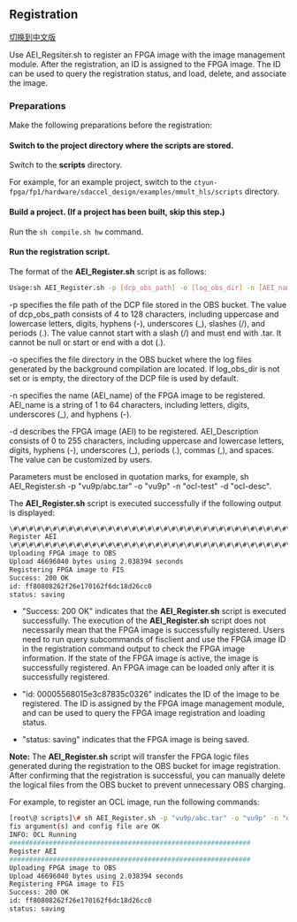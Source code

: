 Registration
----

[切换到中文版](./Register_an_FPGA_image_for_an_OpenCL_project_cn.md)

Use AEI_Regsiter.sh to register an FPGA image with the image management module. After the registration, an ID is assigned to the FPGA image. The ID can be used to query the registration status, and load, delete, and associate the image.

### Preparations

Make the following preparations before the registration:

#### Switch to the project directory where the scripts are stored.


Switch to the **scripts** directory.

For example, for an example project, switch to the `ctyun-fpga/fp1/hardware/sdaccel_design/examples/mmult_hls/scripts` directory.

#### Build a project. (If a project has been built, skip this step.)

Run the `sh compile.sh hw` command.

#### Run the registration script.

The format of the **AEI_Register.sh** script is as follows:
```bash
Usage:sh AEI_Register.sh -p [dcp_obs_path] -o [log_obs_dir] -n [AEI_name] -d [AEI_Description]
```

-p specifies the file path of the DCP file stored in the OBS bucket. The value of dcp_obs_path consists of 4 to 128 characters, including uppercase and lowercase letters, digits, hyphens (-), underscores (_), slashes (/), and periods (.). The value cannot start with a slash (/) and must end with .tar. It cannot be null or start or end with a dot (.).

-o specifies the file directory in the OBS bucket where the log files generated by the background compilation are located. If log_obs_dir is not set or is empty, the directory of the DCP file is used by default.

-n specifies the name (AEI_name) of the FPGA image to be registered. AEI_name is a string of 1 to 64 characters, including letters, digits, underscores (_), and hyphens (-).

-d describes the FPGA image (AEI) to be registered. AEI_Description consists of 0 to 255 characters, including uppercase and lowercase letters, digits, hyphens (-), underscores (_), periods (.), commas (,), and spaces. The value can be customized by users.

Parameters must be enclosed in quotation marks, for example, sh AEI_Register.sh -p "vu9p/abc.tar" -o "vu9p" -n "ocl-test" -d "ocl-desc".

The **AEI_Register.sh** script is executed successfully if the following output is displayed:
```bash
\#\#\#\#\#\#\#\#\#\#\#\#\#\#\#\#\#\#\#\#\#\#\#\#\#\#\#\#\#\#\#\#\#\#\#\#\#\#\#\#\#\#\#\#\#\#\#\#\#\#\#\#\#\#\#\#\#\#\#\#\#  
Register AEI  
\#\#\#\#\#\#\#\#\#\#\#\#\#\#\#\#\#\#\#\#\#\#\#\#\#\#\#\#\#\#\#\#\#\#\#\#\#\#\#\#\#\#\#\#\#\#\#\#\#\#\#\#\#\#\#\#\#\#\#\#\#  
Uploading FPGA image to OBS
Upload 46696040 bytes using 2.038394 seconds
Registering FPGA image to FIS
Success: 200 OK
id: ff80808262f26e170162f6dc18d26cc0
status: saving
```
-   "Success: 200 OK" indicates that the **AEI_Register.sh** script is executed successfully. The execution of the **AEI_Register.sh** script does not necessarily mean that the FPGA image is successfully registered. Users need to run query subcommands of fisclient and use the FPGA image ID in the registration command output to check the FPGA image information. If the state of the FPGA image is active, the image is successfully registered. An FPGA image can be loaded only after it is successfully registered.

-   "id: 00005568015e3c87835c0326" indicates the ID of the image to be registered. The ID is assigned by the FPGA image management module, and can be used to query the FPGA image registration and loading status.

-   "status: saving" indicates that the FPGA image is being saved.


**Note:** The **AEI_Register.sh** script will transfer the FPGA logic files generated during the registration to the OBS bucket for image registration. After confirming that the registration is successful, you can manually delete the logical files from the OBS bucket to prevent unnecessary OBS charging.

For example, to register an OCL image, run the following commands:

```bash
[root\@ scripts]\# sh AEI_Register.sh -p "vu9p/abc.tar" -o "vu9p" -n "ocl-test" -d "ocl-desc"  
fis argument(s) and config file are OK
INFO: OCL Running
#############################################################
Register AEI
#############################################################
Uploading FPGA image to OBS
Upload 46696040 bytes using 2.038394 seconds
Registering FPGA image to FIS
Success: 200 OK
id: ff80808262f26e170162f6dc18d26cc0
status: saving
```

